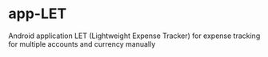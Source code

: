 # app-LET
Android application LET (Lightweight Expense Tracker) for expense tracking for multiple accounts and currency manually


